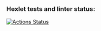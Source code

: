 ### Hexlet tests and linter status:
[![Actions Status](https://github.com/RomaSub/algorithms-project-69/workflows/hexlet-check/badge.svg)](https://github.com/RomaSub/algorithms-project-69/actions)